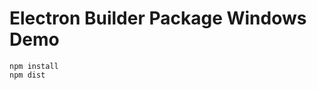 Electron Builder Package Windows Demo
=====================================

```
npm install
npm dist
```

